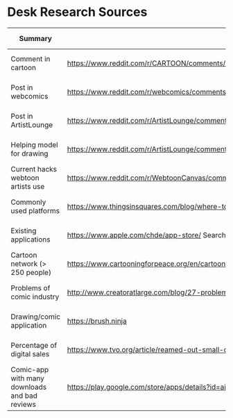 # Desk Research Sources
| Summary  | Link             | Visit Date   |
| -------- | ---------------- | ------------ |
| Comment in cartoon | https://www.reddit.com/r/CARTOON/comments/xr55wp/help_in_the_creation_process_of_a_novel_cartoon/ | Sep 29, 2022 |
| Post in webcomics | https://www.reddit.com/r/webcomics/comments/9nkc4t/heya_rwebcomics/iqcptdz/?context=3 | Sep 29, 2022 |
| Post in ArtistLounge | https://www.reddit.com/r/ArtistLounge/comments/xr59lj/help_in_the_creation_process_of_a_novel_cartoon/ | Sep 29, 2022
| Helping model for drawing | https://www.reddit.com/r/ArtistLounge/comments/xqppl0/i_really_need_my_fellow_artists_help/       | Sep 29, 2022 |
| Current hacks webtoon artists use |https://www.reddit.com/r/WebtoonCanvas/comments/wj9hzl/whats_the_best_hack_you_use_as_a_webtoon_artist/ | Sep 29, 2022 |
| Commonly used platforms   | https://www.thingsinsquares.com/blog/where-to-publish-share-your-webcomic/                        | Sep 29, 2022 |
| Existing applications     | https://www.apple.com/chde/app-store/ Searching for: "Cartoons Drawing/Sketch", "Drawing", ...    | Sep 29, 2022 |
| Cartoon network (> 250 people) | https://www.cartooningforpeace.org/en/cartoonists-2/ | Sep 29, 2022 |
| Problems of comic industry| http://www.creatoratlarge.com/blog/27-problems | Oct 03, 2022 |
| Drawing/comic application |https://brush.ninja | Oct 03, 2022 |
| Percentage of digital sales | https://www.tvo.org/article/reamed-out-small-comic-creators-are-dealing-with-sky-high-paper-prices | Oct 03, 2022 |
| Comic-app with many downloads and bad reviews | https://play.google.com/store/apps/details?id=air.bahraniapps.expressivecomiccreator&hl=en&gl=US | Oct 03, 2022 |
